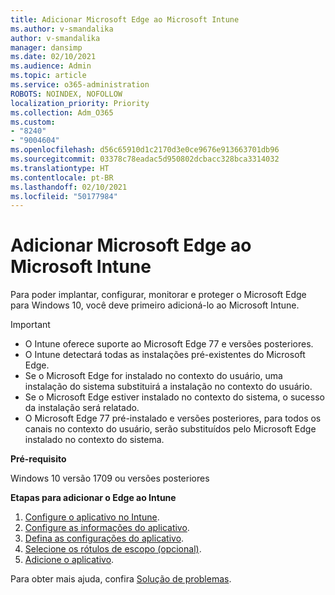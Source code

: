 ```yaml
---
title: Adicionar Microsoft Edge ao Microsoft Intune
ms.author: v-smandalika
author: v-smandalika
manager: dansimp
ms.date: 02/10/2021
ms.audience: Admin
ms.topic: article
ms.service: o365-administration
ROBOTS: NOINDEX, NOFOLLOW
localization_priority: Priority
ms.collection: Adm_O365
ms.custom:
- "8240"
- "9004604"
ms.openlocfilehash: d56c65910d1c2170d3e0ce9676e913663701db96
ms.sourcegitcommit: 03378c78eadac5d950802dcbacc328bca3314032
ms.translationtype: HT
ms.contentlocale: pt-BR
ms.lasthandoff: 02/10/2021
ms.locfileid: "50177984"
---
```

# <a name="add-microsoft-edge-to-microsoft-intune"></a>Adicionar Microsoft Edge ao Microsoft Intune

Para poder implantar, configurar, monitorar e proteger o Microsoft Edge para Windows 10, você deve primeiro adicioná-lo ao Microsoft Intune.

> [!IMPORTANT]
- O Intune oferece suporte ao Microsoft Edge 77 e versões posteriores.
- O Intune detectará todas as instalações pré-existentes do Microsoft Edge.
- Se o Microsoft Edge for instalado no contexto do usuário, uma instalação do sistema substituirá a instalação no contexto do usuário.
- Se o Microsoft Edge estiver instalado no contexto do sistema, o sucesso da instalação será relatado.
- O Microsoft Edge 77 pré-instalado e versões posteriores, para todos os canais no contexto do usuário, serão substituídos pelo Microsoft Edge instalado no contexto do sistema.

**Pré-requisito**

Windows 10 versão 1709 ou versões posteriores

**Etapas para adicionar o Edge ao Intune**

1. [Configure o aplicativo no Intune](https://docs.microsoft.com/mem/intune/apps/apps-windows-edge).
2. [Configure as informações do aplicativo](https://docs.microsoft.com/mem/intune/apps/apps-windows-edge).
3. [Defina as configurações do aplicativo](https://docs.microsoft.com/mem/intune/apps/apps-windows-edge).
4. [Selecione os rótulos de escopo (opcional)](https://docs.microsoft.com/mem/intune/apps/apps-windows-edge).
5. [Adicione o aplicativo](https://docs.microsoft.com/mem/intune/apps/apps-windows-edge).

Para obter mais ajuda, confira [Solução de problemas](https://docs.microsoft.com/mem/intune/apps/apps-windows-edge).




